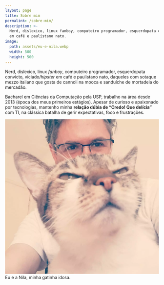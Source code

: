 ```yaml
---
layout: page
title: Sobre mim
permalink: /sobre-mim/
description: >-
  Nerd, dislexico, linux fanboy, computeiro programador, esquerdopata convicto, viciado/hipster
  em café e paulistano nato.
image:
  path: assets/eu-e-nila.webp
  width: 500
  height: 500
---
```


Nerd, dislexico, linux *fanboy*, computeiro programador, esquerdopata convicto, viciado/*hipster*
em café e paulistano nato, daqueles com sotaque mezzo italiano que gosta de cannoli na mooca e
sanduíche de mortadela do mercadão.

Bacharel em Ciências da Computação pela USP, trabalho na área desde 2013 (época dos meus primeiros
estágios). Apesar de curioso e apaixonado por tecnologias, mantenho minha **relação dúbia de
“Credo! Que delícia”** com TI, na clássica batalha de gerir expectativas, foco e frustrações.


![Eu e minha gatinha Nila](/assets/eu-e-nila.webp)
Eu e a Nila, minha gatinha idosa.


[jekyll-organization]: https://github.com/jekyll
